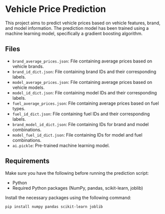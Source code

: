 # Vehicle Price Prediction

This project aims to predict vehicle prices based on vehicle features, brand, and model information. The prediction model has been trained using a machine learning model, specifically a gradient boosting algorithm.

## Files

- `brand_average_prices.json`: File containing average prices based on vehicle brands.
- `brand_id_dict.json`: File containing brand IDs and their corresponding labels.
- `model_average_prices.json`: File containing average prices based on vehicle models.
- `model_id_dict.json`: File containing model IDs and their corresponding labels.
- `fuel_average_prices.json`: File containing average prices based on fuel types.
- `fuel_id_dict.json`: File containing fuel IDs and their corresponding labels.
- `brand_model_id_dict.json`: File containing IDs for brand and model combinations.
- `model_fuel_id_dict.json`: File containing IDs for model and fuel combinations.
- `ai.pickle`: Pre-trained machine learning model.

## Requirements

Make sure you have the following before running the prediction script:

- Python
- Required Python packages (NumPy, pandas, scikit-learn, joblib)

Install the necessary packages using the following command:

```bash
pip install numpy pandas scikit-learn joblib

